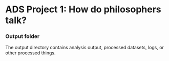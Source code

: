 # ADS Project 1:   How do philosophers talk?

### Output folder

The output directory contains analysis output, processed datasets, logs, or other processed things.

